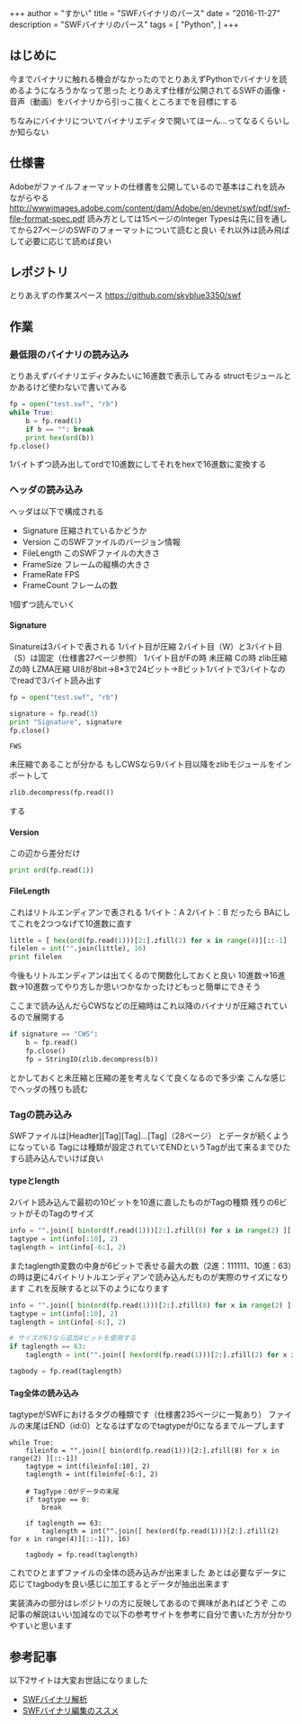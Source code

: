 +++
author = "すかい"
title = "SWFバイナリのパース"
date = "2016-11-27"
description = "SWFバイナリのパース"
tags = [
    "Python",
]
+++

## はじめに

今までバイナリに触れる機会がなかったのでとりあえずPythonでバイナリを読めるようになろうかなって思った
とりあえず仕様が公開されてるSWFの画像・音声（動画）をバイナリから引っこ抜くところまでを目標にする

ちなみにバイナリについてバイナリエディタで開いてほーん…ってなるくらいしか知らない

## 仕様書

Adobeがファイルフォーマットの仕様書を公開しているので基本はこれを読みながらやる
http://wwwimages.adobe.com/content/dam/Adobe/en/devnet/swf/pdf/swf-file-format-spec.pdf
読み方としては15ページのInteger Typesは先に目を通してから27ページのSWFのフォーマットについて読むと良い
それ以外は読み飛ばして必要に応じて読めば良い

## レポジトリ

とりあえずの作業スペース
https://github.com/skyblue3350/swf

## 作業

### 最低限のバイナリの読み込み

とりあえずバイナリエディタみたいに16進数で表示してみる
structモジュールとかあるけど使わないで書いてみる

```py
fp = open("test.swf", "rb")
while True:
    b = fp.read(1)
    if b == "": break
    print hex(ord(b))
fp.close()
```

1バイトずつ読み出してordで10進数にしてそれをhexで16進数に変換する

### ヘッダの読み込み

ヘッダは以下で構成される

- Signature
圧縮されているかどうか
- Version
このSWFファイルのバージョン情報
- FileLength
このSWFファイルの大きさ
- FrameSize
フレームの縦横の大きさ
- FrameRate
FPS
- FrameCount
フレームの数

1個ずつ読んでいく

#### Signature

Sinatureは3バイトで表される
1バイト目が圧縮 2バイト目（W）と3バイト目（S）は固定（仕様書27ページ参照）
1バイト目がFの時 未圧縮 Cの時 zlib圧縮 Zの時 LZMA圧縮
UI8が8bit→8*3で24ビット→8ビット1バイトで3バイトなのでreadで3バイト読み出す

```py
fp = open("test.swf", "rb")

signature = fp.read(3)
print "Signature", signature
fp.close()
```

```
FWS
```

未圧縮であることが分かる
もしCWSなら9バイト目以降をzlibモジュールをインポートして

```py
zlib.decompress(fp.read())
```

する

#### Version

この辺から差分だけ

```py
print ord(fp.read(1))
```

#### FileLength

これはリトルエンディアンで表される
1バイト：A
2バイト：B
だったら
BAにしてこれを2つつなげて10進数に直す

```py
little = [ hex(ord(fp.read(1)))[2:].zfill(2) for x in range(4)][::-1]
filelen = int("".join(little), 16)
print filelen
```

今後もリトルエンディアンは出てくるので関数化しておくと良い
10進数→16進数→10進数ってやり方しか思いつかなかったけどもっと簡単にできそう

ここまで読み込んだらCWSなどの圧縮時はこれ以降のバイナリが圧縮されているので展開する

```py
if signature == "CWS":
    b = fp.read()
    fp.close()
    fp = StringIO(zlib.decompress(b))
```

とかしておくと未圧縮と圧縮の差を考えなくて良くなるので多少楽
こんな感じでヘッダの残りも読む

### Tagの読み込み

SWFファイルは[Headter][Tag][Tag]...[Tag]（28ページ）
とデータが続くようになっている
Tagには種類が設定されていてENDというTagが出て来るまでひたすら読み込んでいけば良い

#### typeとlength

2バイト読み込んで最初の10ビットを10進に直したものがTagの種類
残りの6ビットがそのTagのサイズ

```py
info = "".join([ bin(ord(f.read(1)))[2:].zfill(8) for x in range(2) ][::-1])
tagtype = int(info[:10], 2)
taglength = int(info[-6:], 2)
```

またtaglength変数の中身が6ビットで表せる最大の数（2進：111111、10進：63）の時は更に4バイトリトルエンディアンで読み込んだものが実際のサイズになります
これを反映すると以下のようになります

```py
info = "".join([ bin(ord(fp.read(1)))[2:].zfill(8) for x in range(2) ][::-1])
tagtype = int(info[:10], 2)
taglength = int(info[-6:], 2)

# サイズが63なら追加4ビットを使用する
if taglength == 63:
    taglength = int("".join([ hex(ord(fp.read(1)))[2:].zfill(2) for x in range(4)][::-1]), 16)

tagbody = fp.read(taglength)
```

#### Tag全体の読み込み

tagtypeがSWFにおけるタグの種類です（仕様書235ページに一覧あり）
ファイルの末尾はEND（id:0）となるはずなのでtagtypeが0になるまでループします

```
while True:
    fileinfo = "".join([ bin(ord(fp.read(1)))[2:].zfill(8) for x in range(2) ][::-1])
    tagtype = int(fileinfo[:10], 2)
    taglength = int(fileinfo[-6:], 2)

    # TagType：0がデータの末尾
    if tagtype == 0:
        break

    if taglength == 63:
        taglength = int("".join([ hex(ord(fp.read(1)))[2:].zfill(2) for x in range(4)][::-1]), 16)

    tagbody = fp.read(taglength)
```

これでひとまずファイルの全体の読み込みが出来ました
あとは必要なデータに応じてtagbodyを良い感じに加工するとデータが抽出出来ます

実装済みの部分はレポジトリの方に反映してあるので興味があればどうぞ
この記事の解説はいい加減なので以下の参考サイトを参考に自分で書いた方が分かりやすいと思います

## 参考記事

以下2サイトは大変お世話になりました

- [SWFバイナリ解析](https://doruby.jp/users/hal_on_rails/entries/SWF_)
- [SWFバイナリ編集のススメ](http://labs.gree.jp/blog/2010/08/631/)
